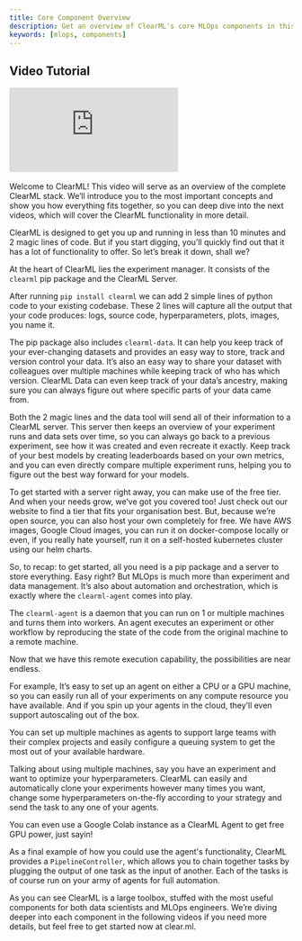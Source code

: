 ```yaml
---
title: Core Component Overview
description: Get an overview of ClearML's core MLOps components in this quick video tutorial. See the most useful components for data science and MLOps.
keywords: [mlops, components]
---
```


## Video Tutorial

<div class="vid" >
<iframe style={{position: 'absolute', top: '0', left: '0', bottom: '0', right: '0', width: '100%', height: '100%'}} 
        src="https://www.youtube.com/embed/s3k9ntmQmD4?rel=0" 
        title="YouTube video player" 
        frameborder="0" 
        allow="accelerometer; autoplay; clipboard-write; encrypted-media; gyroscope; picture-in-picture; fullscreen" 
        allowfullscreen>
</iframe>
</div>

<br/>

<Collapsible type="info" title="Video Transcript">
Welcome to ClearML! This video will serve as an overview of the complete ClearML stack. We’ll introduce you to the most important concepts and show you how everything fits together, so you can deep dive into the next videos, which will cover the ClearML functionality in more detail.

ClearML is designed to get you up and running in less than 10 minutes and 2 magic lines of code. But if you start digging, you’ll quickly find out that it has a lot of functionality to offer. So let’s break it down, shall we?

At the heart of ClearML lies the experiment manager. It consists of the `clearml` pip package and the ClearML Server. 

After running `pip install clearml` we can add 2 simple lines of python code to your existing codebase. These 2 lines will capture all the output that your code produces: logs, source code, hyperparameters, plots, images, you name it.

The pip package also includes `clearml-data`. It can help you keep track of your ever-changing datasets and provides an easy way to store, track and version control your data. It’s also an easy way to share your dataset with colleagues over multiple machines while keeping track of who has which version. ClearML Data can even keep track of your data’s ancestry, making sure you can always figure out where specific parts of your data came from.

Both the 2 magic lines and the data tool will send all of their information to a ClearML server. This server then keeps an overview of your experiment runs and data sets over time, so you can always go back to a previous experiment, see how it was created and even recreate it exactly. Keep track of your best models by creating leaderboards based on your own metrics, and you can even directly compare multiple experiment runs, helping you to figure out the best way forward for your models. 

To get started with a server right away, you can make use of the free tier. And when your needs grow, we’ve got you covered too! Just check out our website to find a tier that fits your organisation best. But, because we’re open source, you can also host your own completely for free. We have AWS images, Google Cloud images, you can run it on docker-compose locally or even, if you really hate yourself, run it on a self-hosted kubernetes cluster using our helm charts.

So, to recap: to get started, all you need is a pip package and a server to store everything. Easy right? But MLOps is much more than experiment and data management. It’s also about automation and orchestration, which is exactly where the `clearml-agent` comes into play.

The `clearml-agent` is a daemon that you can run on 1 or multiple machines and turns them into workers. An agent executes an experiment or other workflow by reproducing the state of the code from the original machine to a remote machine.

Now that we have this remote execution capability, the possibilities are near endless.

For example, It’s easy to set up an agent on either a CPU or a GPU machine, so you can easily run all of your experiments on any compute resource you have available. And if you spin up your agents in the cloud, they’ll even support autoscaling out of the box. 

You can set up multiple machines as agents to support large teams with their complex projects and easily configure a queuing system to get the most out of your available hardware.

Talking about using multiple machines, say you have an experiment and want to optimize your hyperparameters. ClearML can easily and automatically clone your experiments however many times you want, change some hyperparameters on-the-fly according to your strategy and send the task to any one of your agents.

You can even use a Google Colab instance as a ClearML Agent to get free GPU power, just sayin!

As a final example of how you could use the agent's functionality, ClearML provides a `PipelineController`, which allows you to chain together tasks by plugging the output of one task as the input of another. Each of the tasks is of course run on your army of agents for full automation.

As you can see ClearML is a large toolbox, stuffed with the most useful components for both data scientists and MLOps engineers. We’re diving deeper into each component in the following videos if you need more details, but feel free to get started now at clear.ml. 

</Collapsible>
